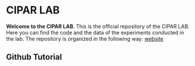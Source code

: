 # CIPAR LAB
**Welcome to the CIPAR LAB**. This is the official repository of the CIPAR LAB. Here you can find the code and the data of the experiments conducted in the lab. The repository is organized in the following way:
[website](https://sites.google.com/uniroma1.it/cipar-labs/home)
## Github Tutorial 
